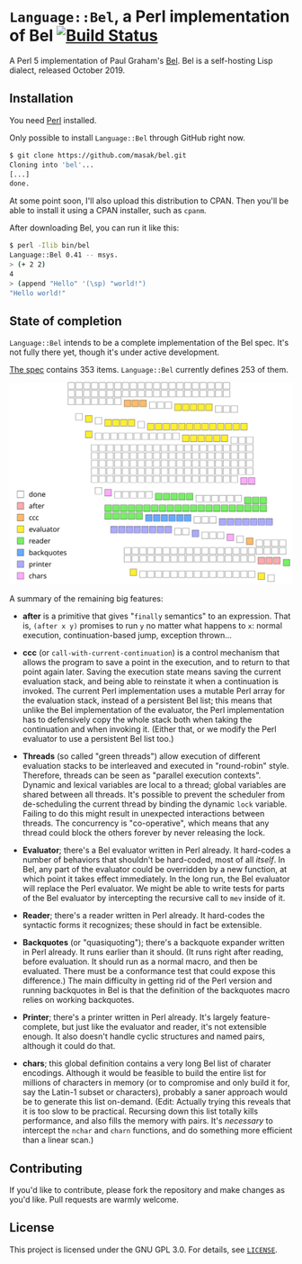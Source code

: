 # `Language::Bel`, a Perl implementation of Bel [![Build Status](https://secure.travis-ci.org/masak/bel.svg?branch=master)](http://travis-ci.org/masak/bel)

A Perl 5 implementation of Paul Graham's [Bel](http://www.paulgraham.com/bel.html).
Bel is a self-hosting Lisp dialect, released October 2019.

## Installation

You need [Perl](https://www.perl.org/get.html) installed.

Only possible to install `Language::Bel` through GitHub right now.

```sh
$ git clone https://github.com/masak/bel.git
Cloning into 'bel'...
[...]
done.
```

At some point soon, I'll also upload this distribution to CPAN.
Then you'll be able to install it using a CPAN installer, such as `cpanm`.

After downloading Bel, you can run it like this:

```sh
$ perl -Ilib bin/bel
Language::Bel 0.41 -- msys.
> (+ 2 2)
4
> (append "Hello" '(\sp) "world!")
"Hello world!"
```

## State of completion

`Language::Bel` intends to be a complete implementation of the Bel spec.
It's not fully there yet, though it's under active development.

[The spec](https://github.com/masak/bel/blob/master/pg/bel.bel) contains 353 items.
`Language::Bel` currently defines 253 of them.

![253 of 353 definitions](images/definitions.svg)

A summary of the remaining big features:

* **after** is a primitive that gives "`finally` semantics" to an expression. That is,
  `(after x y)` promises to run `y` no matter what happens to `x`: normal execution,
  continuation-based jump, exception thrown...

* **ccc** (or `call-with-current-continuation`) is a control mechanism that allows the
  program to save a point in the execution, and to return to that point again later.
  Saving the execution state means saving the current evaluation stack, and being able
  to reinstate it when a continuation is invoked. The current Perl implementation uses
  a mutable Perl array for the evaluation stack, instead of a persistent Bel list; this
  means that unlike the Bel implementation of the evaluator, the Perl implementation
  has to defensively copy the whole stack both when taking the continuation and when
  invoking it. (Either that, or we modify the Perl evaluator to use a persistent
  Bel list too.)

* **Threads** (so called "green threads") allow execution of different evaluation
  stacks to be interleaved and executed in "round-robin" style. Therefore, threads
  can be seen as "parallel execution contexts". Dynamic and lexical variables are
  local to a thread; global variables are shared between all threads. It's possible
  to prevent the scheduler from de-scheduling the current thread by binding the
  dynamic `lock` variable. Failing to do this might result in unexpected interactions
  between threads. The concurrency is "co-operative", which means that any thread
  could block the others forever by never releasing the lock.

* **Evaluator**; there's a Bel evaluator written in Perl already. It hard-codes a
  number of behaviors that shouldn't be hard-coded, most of all _itself_. In Bel,
  any part of the evaluator could be overridden by a new function, at which point it
  takes effect immediately. In the long run, the Bel evaluator will replace the Perl
  evaluator. We might be able to write tests for parts of the Bel evaluator by
  intercepting the recursive call to `mev` inside of it.

* **Reader**; there's a reader written in Perl already. It hard-codes the syntactic
  forms it recognizes; these should in fact be extensible.

* **Backquotes** (or "quasiquoting"); there's a backquote expander written in Perl
  already. It runs earlier than it should. (It runs right after reading, before
  evaluation. It should run as a normal macro, and then be evaluated. There must be
  a conformance test that could expose this difference.) The main difficulty in
  getting rid of the Perl version and running backquotes in Bel is that the
  definition of the backquotes macro relies on working backquotes.

* **Printer**; there's a printer written in Perl already. It's largely
  feature-complete, but just like the evaluator and reader, it's not extensible
  enough. It also doesn't handle cyclic structures and named pairs, although it
  could do that.

* **chars**; this global definition contains a very long Bel list of charater
  encodings. Although it would be feasible to build the entire list
  for millions of characters in memory (or to compromise and only build it for,
  say the Latin-1 subset or characters), probably a saner approach would be to
  generate this list on-demand. (Edit: Actually trying this reveals that it is
  too slow to be practical. Recursing down this list totally kills performance,
  and also fills the memory with pairs. It's _necessary_ to intercept the `nchar`
  and `charn` functions, and do something more efficient than a linear scan.)

## Contributing

If you'd like to contribute, please fork the repository and make changes as you'd like.
Pull requests are warmly welcome.

## License

This project is licensed under the GNU GPL 3.0.
For details, see [`LICENSE`](https://github.com/masak/bel/blob/master/LICENSE).
